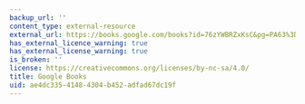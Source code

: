 ```yaml
---
backup_url: ''
content_type: external-resource
external_url: https://books.google.com/books?id=76zYWBRZxKsC&pg=PA63%3Donepage&hl=en#v=onepage&q&f=false
has_external_licence_warning: true
has_external_license_warning: true
is_broken: ''
license: https://creativecommons.org/licenses/by-nc-sa/4.0/
title: Google Books
uid: ae4dc335-4148-4304-b452-adfad67dc19f
---
```

